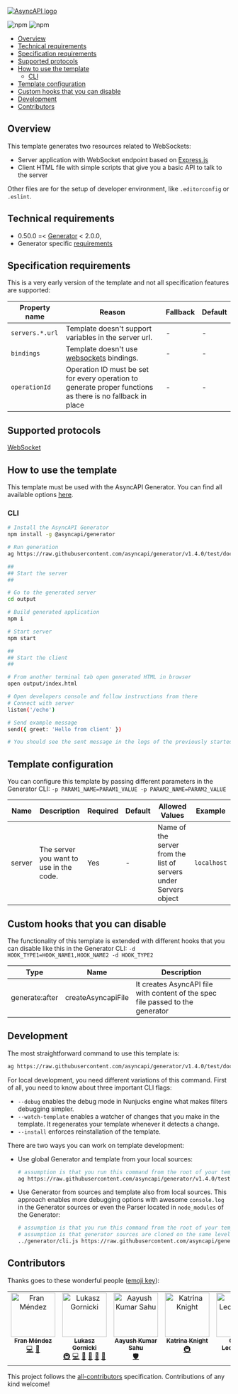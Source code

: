 [![AsyncAPI logo](./assets/github-repobanner-nodewstemp.png)](https://www.asyncapi.com)

![npm](https://img.shields.io/npm/v/@asyncapi/nodejs-ws-template?style=for-the-badge) ![npm](https://img.shields.io/npm/dt/@asyncapi/nodejs-ws-template?style=for-the-badge)

<!-- toc is generated with GitHub Actions do not remove toc markers -->

<!-- toc -->

- [Overview](#overview)
- [Technical requirements](#technical-requirements)
- [Specification requirements](#specification-requirements)
- [Supported protocols](#supported-protocols)
- [How to use the template](#how-to-use-the-template)
  * [CLI](#cli)
- [Template configuration](#template-configuration)
- [Custom hooks that you can disable](#custom-hooks-that-you-can-disable)
- [Development](#development)
- [Contributors](#contributors)

<!-- tocstop -->

## Overview

This template generates two resources related to WebSockets:
- Server application with WebSocket endpoint based on [Express.js](https://expressjs.com/)
- Client HTML file with simple scripts that give you a basic API to talk to the server

Other files are for the setup of developer environment, like `.editorconfig` or `.eslint`.

## Technical requirements

- 0.50.0 =< [Generator](https://github.com/asyncapi/generator/) < 2.0.0,
- Generator specific [requirements](https://github.com/asyncapi/generator/#requirements)


## Specification requirements

This is a very early version of the template and not all specification features are supported:

Property name | Reason | Fallback | Default
---|---|---|---
`servers.*.url` | Template doesn't support variables in the server url. | - | -
`bindings` | Template doesn't use [websockets](https://github.com/asyncapi/bindings/tree/master/websockets) bindings.| - | -
`operationId` | Operation ID must be set for every operation to generate proper functions as there is no fallback in place | - | -

## Supported protocols

[WebSocket](https://en.wikipedia.org/wiki/WebSocket)

## How to use the template

This template must be used with the AsyncAPI Generator. You can find all available options [here](https://github.com/asyncapi/generator/).

### CLI

```bash
# Install the AsyncAPI Generator
npm install -g @asyncapi/generator

# Run generation
ag https://raw.githubusercontent.com/asyncapi/generator/v1.4.0/test/docs/ws.yml @asyncapi/nodejs-ws-template -o output -p server=localhost

##
## Start the server 
##

# Go to the generated server
cd output

# Build generated application
npm i

# Start server
npm start

##
## Start the client 
##

# From another terminal tab open generated HTML in browser
open output/index.html

# Open developers console and follow instructions from there
# Connect with server
listen('/echo')

# Send example message
send({ greet: 'Hello from client' })

# You should see the sent message in the logs of the previously started server
```

## Template configuration

You can configure this template by passing different parameters in the Generator CLI: `-p PARAM1_NAME=PARAM1_VALUE -p PARAM2_NAME=PARAM2_VALUE`

| Name | Description | Required | Default | Allowed Values | Example
|---|---|---|---|---|---|
|server|The server you want to use in the code.|Yes| - | Name of the server from the list of servers under Servers object | `localhost`|


## Custom hooks that you can disable

The functionality of this template is extended with different hooks that you can disable like this in the Generator CLI: `-d HOOK_TYPE1=HOOK_NAME1,HOOK_NAME2 -d HOOK_TYPE2`

Type | Name | Description
---|---|---
generate:after | createAsyncapiFile | It creates AsyncAPI file with content of the spec file passed to the generator

## Development

The most straightforward command to use this template is:
```bash
ag https://raw.githubusercontent.com/asyncapi/generator/v1.4.0/test/docs/ws.yml @asyncapi/nodejs-ws-template -o output -p server=localhost
```

For local development, you need different variations of this command. First of all, you need to know about three important CLI flags:
- `--debug` enables the debug mode in Nunjucks engine what makes filters debugging simpler. 
- `--watch-template` enables a watcher of changes that you make in the template. It regenerates your template whenever it detects a change.
- `--install` enforces reinstallation of the template.


There are two ways you can work on template development:
- Use global Generator and template from your local sources:
  ```bash
  # assumption is that you run this command from the root of your template
  ag https://raw.githubusercontent.com/asyncapi/generator/v1.4.0/test/docs/ws.yml ./ -o output
  ```
- Use Generator from sources and template also from local sources. This approach enables more debugging options with awesome `console.log` in the Generator sources or even the Parser located in `node_modules` of the Generator:
  ```bash
  # assumption is that you run this command from the root of your template
  # assumption is that generator sources are cloned on the same level as the template
  ../generator/cli.js https://raw.githubusercontent.com/asyncapi/generator/v1.4.0/test/docs/ws.yml ./ -o output
  ```


## Contributors

Thanks goes to these wonderful people ([emoji key](https://allcontributors.org/docs/en/emoji-key)):

<!-- ALL-CONTRIBUTORS-LIST:START - Do not remove or modify this section -->
<!-- prettier-ignore-start -->
<!-- markdownlint-disable -->
<table>
  <tbody>
    <tr>
      <td align="center" valign="top" width="14.28%"><a href="http://www.fmvilas.com/"><img src="https://avatars.githubusercontent.com/u/242119?v=4?s=100" width="100px;" alt="Fran Méndez"/><br /><sub><b>Fran Méndez</b></sub></a><br /><a href="https://github.com/asyncapi/nodejs-ws-template/commits?author=fmvilas" title="Code">💻</a> <a href="#ideas-fmvilas" title="Ideas, Planning, & Feedback">🤔</a></td>
      <td align="center" valign="top" width="14.28%"><a href="https://dev.to/derberg"><img src="https://avatars.githubusercontent.com/u/6995927?v=4?s=100" width="100px;" alt="Lukasz Gornicki"/><br /><sub><b>Lukasz Gornicki</b></sub></a><br /><a href="#infra-derberg" title="Infrastructure (Hosting, Build-Tools, etc)">🚇</a> <a href="https://github.com/asyncapi/nodejs-ws-template/commits?author=derberg" title="Code">💻</a> <a href="https://github.com/asyncapi/nodejs-ws-template/pulls?q=is%3Apr+reviewed-by%3Aderberg" title="Reviewed Pull Requests">👀</a> <a href="#maintenance-derberg" title="Maintenance">🚧</a> <a href="https://github.com/asyncapi/nodejs-ws-template/commits?author=derberg" title="Documentation">📖</a> <a href="#blog-derberg" title="Blogposts">📝</a></td>
      <td align="center" valign="top" width="14.28%"><a href="https://aayushsahu.com"><img src="https://avatars.githubusercontent.com/u/54525741?v=4?s=100" width="100px;" alt="Aayush Kumar Sahu"/><br /><sub><b>Aayush Kumar Sahu</b></sub></a><br /><a href="#security-aayushmau5" title="Security">🛡️</a></td>
      <td align="center" valign="top" width="14.28%"><a href="https://github.com/KatrinaAS"><img src="https://avatars.githubusercontent.com/u/690546?v=4?s=100" width="100px;" alt="Katrina Knight"/><br /><sub><b>Katrina Knight</b></sub></a><br /><a href="#infra-KatrinaAS" title="Infrastructure (Hosting, Build-Tools, etc)">🚇</a></td>
      <td align="center" valign="top" width="14.28%"><a href="https://github.com/RageZBla"><img src="https://avatars.githubusercontent.com/u/1196871?v=4?s=100" width="100px;" alt="Olivier Lechevalier"/><br /><sub><b>Olivier Lechevalier</b></sub></a><br /><a href="https://github.com/asyncapi/nodejs-ws-template/commits?author=RageZBla" title="Code">💻</a></td>
      <td align="center" valign="top" width="14.28%"><a href="https://github.com/Krishks369"><img src="https://avatars.githubusercontent.com/u/71367204?v=4?s=100" width="100px;" alt="Krishna Kumar S"/><br /><sub><b>Krishna Kumar S</b></sub></a><br /><a href="https://github.com/asyncapi/nodejs-ws-template/commits?author=Krishks369" title="Tests">⚠️</a></td>
      <td align="center" valign="top" width="14.28%"><a href="http://ivankahl.com/"><img src="https://avatars.githubusercontent.com/u/5931577?v=4?s=100" width="100px;" alt="Ivan Kahl"/><br /><sub><b>Ivan Kahl</b></sub></a><br /><a href="https://github.com/asyncapi/nodejs-ws-template/commits?author=ivankahl" title="Code">💻</a> <a href="https://github.com/asyncapi/nodejs-ws-template/commits?author=ivankahl" title="Tests">⚠️</a></td>
    </tr>
  </tbody>
</table>

<!-- markdownlint-restore -->
<!-- prettier-ignore-end -->

<!-- ALL-CONTRIBUTORS-LIST:END -->

This project follows the [all-contributors](https://github.com/all-contributors/all-contributors) specification. Contributions of any kind welcome!